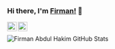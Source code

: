 ### Hi there, I'm [Firman!](https://firmanjs.github.io) 👋

<a target="_blank" href="https://www.linkedin.com/in/firman-abdul-hakim-2a818b92">
  <img align="left" alt="Linkedin" width="22px" src="https://upload.wikimedia.org/wikipedia/commons/e/e9/Linkedin_icon.svg" />
</a>
<a target="_blank" href="https://www.facebook.com/fimzjs">
  <img align="left" alt="Facebook" width="22px" src="https://upload.wikimedia.org/wikipedia/commons/5/51/Facebook_f_logo_%282019%29.svg" />
</a>
</br>

![Firman Abdul Hakim GitHub Stats](https://github-readme-stats.vercel.app/api?username=firmanJS&show_icons=true)
